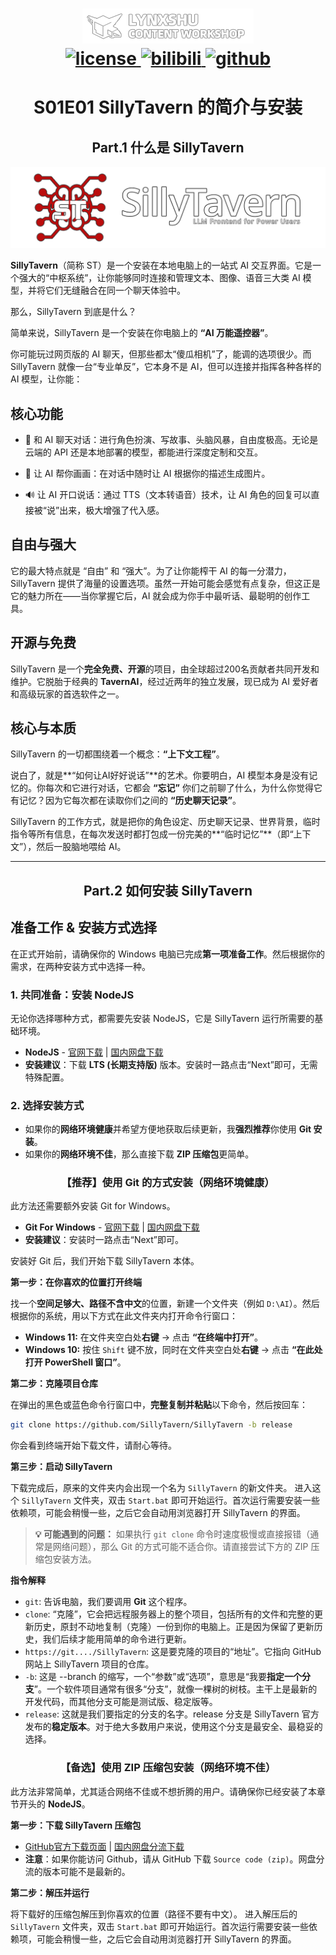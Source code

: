 <h1 align="center">
  <a href="https://github.com/LynxShu/lynxshu.cntwsp">
    <img alt="LynxShu" src="assets/img/md_logo.png"><br>
  </a>
  
  <a href="https://github.com/LynxShu/lynxshu.cntwsp/blob/main/LICENSE">
    <img alt="license" src="https://img.shields.io/badge/License%20-%20CC--BY--NC--SA%204.0-%20%23006cff?style=flat-square&logo=creativecommons&logoColor=white">
  </a> 
  <a href="https://space.bilibili.com/582462">
    <img alt="bilibili" src="https://img.shields.io/badge/Bilibili%20-%20LynxShu%20-%20%23006cff?style=flat-square&logo=bilibili&logoColor=white">
  </a> 
  <a href="https://github.com/LynxShu">
    <img alt="github" src="https://img.shields.io/badge/Github%20-%20LynxShu%20-%20%23006cff?style=flat-square&logo=github&logoColor=white">
  </a>
</h1>

<h1 align="center">S01E01 SillyTavern 的简介与安装</h1>

<h2 align="center">Part.1 什么是 SillyTavern</h2>

<div style="text-align:center">
  <img src="assets/img/s01e01/sillytavern_logo.png" alt="sillytavern" />
</div>

**SillyTavern**（简称 ST）是一个安装在本地电脑上的一站式 AI 交互界面。它是一个强大的“中枢系统”，让你能够同时连接和管理文本、图像、语音三大类 AI 模型，并将它们无缝融合在同一个聊天体验中。

那么，SillyTavern 到底是什么？

简单来说，SillyTavern 是一个安装在你电脑上的 **“AI 万能遥控器”**。

你可能玩过网页版的 AI 聊天，但那些都太“傻瓜相机”了，能调的选项很少。而 SillyTavern 就像一台“专业单反”，它本身不是 AI，但可以连接并指挥各种各样的 AI 模型，让你能：

## 核心功能

- 👑 和 AI 聊天对话：进行角色扮演、写故事、头脑风暴，自由度极高。无论是云端的 API 还是本地部署的模型，都能进行深度定制和交互。

- 🎨 让 AI 帮你画画：在对话中随时让 AI 根据你的描述生成图片。

- 🔊 让 AI 开口说话：通过 TTS（文本转语音）技术，让 AI 角色的回复可以直接被“说”出来，极大增强了代入感。

## 自由与强大

它的最大特点就是 “自由” 和 “强大”。为了让你能榨干 AI 的每一分潜力，SillyTavern 提供了海量的设置选项。虽然一开始可能会感觉有点复杂，但这正是它的魅力所在——当你掌握它后，AI 就会成为你手中最听话、最聪明的创作工具。

## 开源与免费

SillyTavern 是一个**完全免费、开源**的项目，由全球超过200名贡献者共同开发和维护。它脱胎于经典的 **TavernAI**，经过近两年的独立发展，现已成为 AI 爱好者和高级玩家的首选软件之一。

## 核心与本质

SillyTavern 的一切都围绕着一个概念：**“上下文工程”**。

说白了，就是**“如何让AI好好说话”**的艺术。你要明白，AI 模型本身是没有记忆的。你每次和它进行对话，它都会 **“忘记”** 你们之前聊了什么，为什么你觉得它有记忆？因为它每次都在读取你们之间的 **“历史聊天记录”**。

SillyTavern 的工作方式，就是把你的角色设定、历史聊天记录、世界背景，临时指令等所有信息，在每次发送时都打包成一份完美的**“临时记忆”**（即“上下文”），然后一股脑地喂给 AI。

---

<h2 align="center">Part.2 如何安装 SillyTavern</h2>

## 准备工作 & 安装方式选择

在正式开始前，请确保你的 Windows 电脑已完成**第一项准备工作**。然后根据你的需求，在两种安装方式中选择一种。

### 1. 共同准备：安装 NodeJS

无论你选择哪种方式，都需要先安装 NodeJS，它是 SillyTavern 运行所需要的基础环境。

- **NodeJS** - [官网下载](https://nodejs.org/en/download) | [国内网盘下载](https://pan.baidu.com/s/5Ep9b4L4HMODM8MxquMCmpg)
- **安装建议**：下载 **LTS (长期支持版)** 版本。安装时一路点击“Next”即可，无需特殊配置。

### 2. 选择安装方式

- 如果你的**网络环境健康**并希望方便地获取后续更新，我**强烈推荐**你使用 **Git 安装**。
- 如果你的**网络环境不佳**，那么直接下载 **ZIP 压缩包**更简单。

<h3 align="center">【推荐】使用 Git 的方式安装（网络环境健康）</h3>

此方法还需要额外安装 Git for Windows。

- **Git For Windows** - [官网下载](https://gitforwindows.org/) | [国内网盘下载](https://pan.baidu.com/s/5Ep9b4L4HMODM8MxquMCmpg)
- **安装建议**：安装时一路点击“Next”即可。

安装好 Git 后，我们开始下载 SillyTavern 本体。

**第一步：在你喜欢的位置打开终端**

找一个**空间足够大、路径不含中文**的位置，新建一个文件夹（例如 `D:\AI`）。然后根据你的系统，用以下方式在此文件夹内打开命令行窗口：

- **Windows 11:** 在文件夹空白处**右键** -> 点击 **“在终端中打开”**。
- **Windows 10:** 按住 `Shift` 键不放，同时在文件夹空白处**右键** -> 点击 **“在此处打开 PowerShell 窗口”**。

**第二步：克隆项目仓库**

在弹出的黑色或蓝色命令行窗口中，**完整复制并粘贴**以下命令，然后按回车：

```bash
git clone https://github.com/SillyTavern/SillyTavern -b release
```
你会看到终端开始下载文件，请耐心等待。

**第三步：启动 SillyTavern**

下载完成后，原来的文件夹内会出现一个名为 `SillyTavern` 的新文件夹。
进入这个 `SillyTavern` 文件夹，双击 `Start.bat` 即可开始运行。首次运行需要安装一些依赖项，可能会稍慢一些，之后它会自动用浏览器打开 SillyTavern 的界面。

> **💡 可能遇到的问题：** 如果执行 `git clone` 命令时速度极慢或直接报错（通常是网络问题），那么 Git 的方式可能不适合你。请直接尝试下方的 ZIP 压缩包安装方法。

**指令解释**

- `git`: 告诉电脑，我们要调用 **Git** 这个程序。
- `clone`: “克隆”，它会把远程服务器上的整个项目，包括所有的文件和完整的更新历史，原封不动地复制（克隆）一份到你的电脑上。正是因为保留了更新历史，我们后续才能用简单的命令进行更新。
- `https://git..../SillyTavern`: 这是要克隆的项目的“地址”。它指向 GitHub 网站上 SillyTavern 项目的仓库。
- `-b`: 这是 --branch 的缩写，一个“参数”或“选项”，意思是“我要**指定一个分支**”。一个软件项目通常有很多“分支”，就像一棵树的树枝。主干上是最新的开发代码，而其他分支可能是测试版、稳定版等。
- `release`: 这就是我们要指定的分支的名字。release 分支是 SillyTavern 官方发布的**稳定版本**。对于绝大多数用户来说，使用这个分支是最安全、最稳妥的选择。


<h3 align="center">【备选】使用 ZIP 压缩包安装（网络环境不佳）</h3>

此方法非常简单，尤其适合网络不佳或不想折腾的用户。请确保你已经安装了本章节开头的 **NodeJS**。

**第一步：下载 SillyTavern 压缩包**

- [GitHub官方下载页面](https://github.com/SillyTavern/SillyTavern/releases/latest) | [国内网盘分流下载](https://pan.baidu.com/s/5Ep9b4L4HMODM8MxquMCmpg)
- **注意**：如果你能访问 Github，请从 GitHub 下载 `Source code (zip)`。网盘分流的版本可能不是最新的。

**第二步：解压并运行**

将下载好的压缩包解压到你喜欢的位置（路径不要有中文）。
进入解压后的 `SillyTavern` 文件夹，双击 `Start.bat` 即可开始运行。首次运行需要安装一些依赖项，可能会稍慢一些，之后它会自动用浏览器打开 SillyTavern 的界面。
